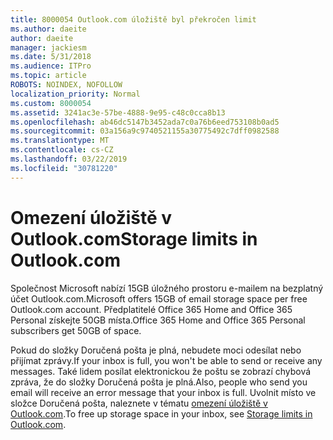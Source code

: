 ```yaml
---
title: 8000054 Outlook.com úložiště byl překročen limit
ms.author: daeite
author: daeite
manager: jackiesm
ms.date: 5/31/2018
ms.audience: ITPro
ms.topic: article
ROBOTS: NOINDEX, NOFOLLOW
localization_priority: Normal
ms.custom: 8000054
ms.assetid: 3241ac3e-57be-4888-9e95-c48c0cca8b13
ms.openlocfilehash: ab46dc5147b3452ada7c0a76b6eed753108b0ad5
ms.sourcegitcommit: 03a156a9c9740521155a30775492c7dff0982588
ms.translationtype: MT
ms.contentlocale: cs-CZ
ms.lasthandoff: 03/22/2019
ms.locfileid: "30781220"
---
```

# <a name="storage-limits-in-outlookcom"></a><span data-ttu-id="900e1-102">Omezení úložiště v Outlook.com</span><span class="sxs-lookup"><span data-stu-id="900e1-102">Storage limits in Outlook.com</span></span>

<span data-ttu-id="900e1-103">Společnost Microsoft nabízí 15GB úložného prostoru e-mailem na bezplatný účet Outlook.com.</span><span class="sxs-lookup"><span data-stu-id="900e1-103">Microsoft offers 15GB of email storage space per free Outlook.com account.</span></span> <span data-ttu-id="900e1-104">Předplatitelé Office 365 Home and Office 365 Personal získejte 50GB místa.</span><span class="sxs-lookup"><span data-stu-id="900e1-104">Office 365 Home and Office 365 Personal subscribers get 50GB of space.</span></span>
  
<span data-ttu-id="900e1-105">Pokud do složky Doručená pošta je plná, nebudete moci odesílat nebo přijímat zprávy.</span><span class="sxs-lookup"><span data-stu-id="900e1-105">If your inbox is full, you won't be able to send or receive any messages.</span></span> <span data-ttu-id="900e1-106">Také lidem posílat elektronickou že poštu se zobrazí chybová zpráva, že do složky Doručená pošta je plná.</span><span class="sxs-lookup"><span data-stu-id="900e1-106">Also, people who send you email will receive an error message that your inbox is full.</span></span> <span data-ttu-id="900e1-107">Uvolnit místo ve složce Doručená pošta, naleznete v tématu [omezení úložiště v Outlook.com](https://go.microsoft.com/fwlink/p/?linkid=2001900&amp;clcid=0x409).</span><span class="sxs-lookup"><span data-stu-id="900e1-107">To free up storage space in your inbox, see [Storage limits in Outlook.com](https://go.microsoft.com/fwlink/p/?linkid=2001900&amp;clcid=0x409).</span></span>
  

